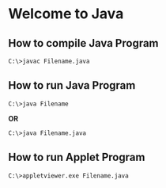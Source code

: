 # Welcome to Java

## How to compile Java Program

`C:\>javac Filename.java`

## How to run Java Program

`C:\>java Filename`

**OR**

`C:\>java Filename.java`

## How to run Applet Program

`C:\>appletviewer.exe Filename.java`
